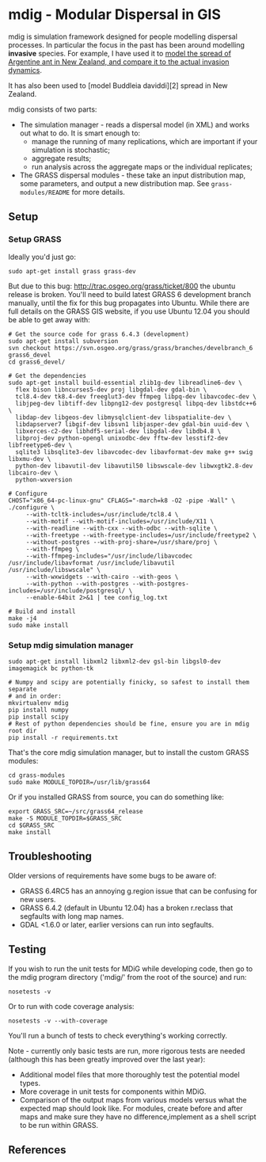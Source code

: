 # mdig - Modular Dispersal in GIS

mdig is simulation framework designed for people modelling dispersal processes.
In particular the focus in the past has been around modelling **invasive**
species. For example, I have used it to [model the spread of Argentine ant in New
Zealand, and compare it to the actual invasion dynamics][1].

It has also been used to [model Buddleia daviddi][2] spread in New Zealand.

mdig consists of two parts:

* The simulation manager - reads a dispersal model (in XML) and works out
  what to do. It is smart enough to:
   * manage the running of many replications, which are important if your simulation
     is stochastic;
   * aggregate results;
   * run analysis across the aggregate maps or the individual replicates;
* The GRASS dispersal modules - these take an input distribution map, some
  parameters, and output a new distribution map. See `grass-modules/README` for
  more details.

## Setup

### Setup GRASS

Ideally you'd just go:

    sudo apt-get install grass grass-dev

But due to this bug: http://trac.osgeo.org/grass/ticket/800 the ubuntu release
is broken. You'll need to build latest GRASS 6 development branch manually,
until the fix for this bug propagates into Ubuntu. While there are full details
on the GRASS GIS website, if you use Ubuntu 12.04 you should be able to get
away with:

    # Get the source code for grass 6.4.3 (development)
    sudo apt-get install subversion
    svn checkout https://svn.osgeo.org/grass/grass/branches/develbranch_6 grass6_devel
    cd grass6_devel/

    # Get the dependencies
    sudo apt-get install build-essential zlib1g-dev libreadline6-dev \
      flex bison libncurses5-dev proj libgdal-dev gdal-bin \
      tcl8.4-dev tk8.4-dev freeglut3-dev ffmpeg libpq-dev libavcodec-dev \
      libjpeg-dev libtiff-dev libpng12-dev postgresql libpq-dev libstdc++6 \
      libdap-dev libgeos-dev libmysqlclient-dev libspatialite-dev \
      libdapserver7 libgif-dev libsvn1 libjasper-dev gdal-bin uuid-dev \
      libxerces-c2-dev libhdf5-serial-dev libgdal-dev libdb4.8 \
      libproj-dev python-opengl unixodbc-dev fftw-dev lesstif2-dev libfreetype6-dev \
      sqlite3 libsqlite3-dev libavcodec-dev libavformat-dev make g++ swig libxmu-dev \
      python-dev libavutil-dev libavutil50 libswscale-dev libwxgtk2.8-dev libcairo-dev \
      python-wxversion

    # Configure
    CHOST="x86_64-pc-linux-gnu" CFLAGS="-march=k8 -O2 -pipe -Wall" \
    ./configure \
         --with-tcltk-includes=/usr/include/tcl8.4 \
         --with-motif --with-motif-includes=/usr/include/X11 \
         --with-readline --with-cxx --with-odbc --with-sqlite \
         --with-freetype --with-freetype-includes=/usr/include/freetype2 \
         --without-postgres --with-proj-share=/usr/share/proj \
         --with-ffmpeg \
         --with-ffmpeg-includes="/usr/include/libavcodec /usr/include/libavformat /usr/include/libavutil /usr/include/libswscale" \
         --with-wxwidgets --with-cairo --with-geos \
         --with-python --with-postgres --with-postgres-includes=/usr/include/postgresql/ \
         --enable-64bit 2>&1 | tee config_log.txt

    # Build and install
    make -j4 
    sudo make install

### Setup mdig simulation manager

    sudo apt-get install libxml2 libxml2-dev gsl-bin libgsl0-dev imagemagick bc python-tk

    # Numpy and scipy are potentially finicky, so safest to install them separate
    # and in order:
    mkvirtualenv mdig
    pip install numpy
    pip install scipy
    # Rest of python dependencies should be fine, ensure you are in mdig root dir
    pip install -r requirements.txt

That's the core mdig simulation manager, but to install the custom GRASS
modules:

    cd grass-modules
    sudo make MODULE_TOPDIR=/usr/lib/grass64

Or if you installed GRASS from source, you can do something like:

    export GRASS_SRC=~/src/grass64_release
    make -S MODULE_TOPDIR=$GRASS_SRC
    cd $GRASS_SRC
    make install

## Troubleshooting

Older versions of requirements have some bugs to be aware of:

* GRASS 6.4RC5 has an annoying g.region issue that can be confusing for new users.
* GRASS 6.4.2 (default in Ubuntu 12.04) has a broken r.reclass that segfaults with
  long map names.
* GDAL &lt;1.6.0 or later, earlier versions can run into segfaults.

## Testing

If you wish to run the unit tests for MDiG while developing code, then go to
the mdig program directory ('mdig/' from the root of the source) and run:

    nosetests -v

Or to run with code coverage analysis:

    nosetests -v --with-coverage

You'll run a bunch of tests to check everything's working correctly.

Note - currently only basic tests are run, more rigorous tests are needed
(although this has been greatly improved over the last year):

* Additional model files that more thoroughly test the potential model types.
* More coverage in unit tests for components within MDiG.
* Comparison of the output maps from various models versus what the expected map
  should look like. For modules, create before and after maps and make sure they
  have no difference,implement as a shell script to be run within GRASS.

## References

[1]: http://dx.doi.org/10.1890/08-1777.1       "Predicting Argentine ant spread over the heterogeneous landscape using a spatially explicit stochastic model"
[1]: http://dx.doi.org/10.1016/j.ecolmodel.2011.03.023      "Temporal limits to simulating the future spread pattern of invasive species: Buddleja davidii in Europe and New Zealand"
